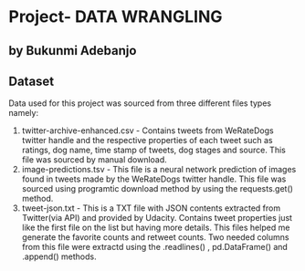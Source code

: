 
# Project- DATA WRANGLING
## by Bukunmi Adebanjo


## Dataset

Data used for this project was sourced from three different files types namely:
1. twitter-archive-enhanced.csv - Contains tweets from WeRateDogs twitter handle and the respective
properties of each tweet such as ratings, dog name, time stamp of tweets, dog stages and source. This file
was sourced by manual download.
2. image-predictions.tsv - This file is a neural network prediction of images found in tweets made by the
WeRateDogs twitter handle. This file was sourced using programtic download method by using the
requests.get() method.
3. tweet-json.txt - This is a TXT file with JSON contents extracted from Twitter(via API) and provided by
Udacity. Contains tweet properties just like the first file on the list but having more details. This files helped
me generate the favorite counts and retweet counts. Two needed columns from this file were extractd using
the .readlines() , pd.DataFrame() and .append() methods.

